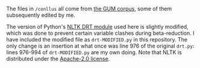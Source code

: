 The files in `/conllus` all come from [the GUM corpus](http://universal.grew.fr/?corpus=UD_English-GUM@2.10), some of them subsequently edited by me.

The version of Python's [NLTK DRT module](https://www.nltk.org/howto/drt.html) used here is slightly modified, which was done to prevent certain variable clashes during beta-reduction. I have included the modified file as `drt-MODIFIED.py` in this repository. The only change is an insertion at what once was line 976 of the original `drt.py`: lines 976-994 of `drt-MODIFIED.py` are my own doing. Note that NLTK is distributed under the [Apache-2.0 license](https://www.apache.org/licenses/LICENSE-2.0).
